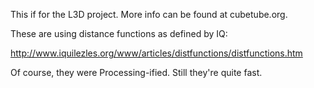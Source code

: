 This if for the L3D project.  More info can be found at cubetube.org.

These are using distance functions as defined by IQ:

http://www.iquilezles.org/www/articles/distfunctions/distfunctions.htm

Of course, they were Processing-ified.  Still they're quite fast.
